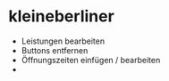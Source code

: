 # kleineberliner

- Leistungen bearbeiten
- Buttons entfernen
- Öffnungszeiten einfügen / bearbeiten
- 
